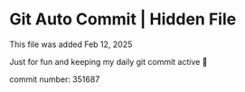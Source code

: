 # Git Auto Commit | Hidden File

This file was added Feb 12, 2025

Just for fun and keeping my daily git commit active 🤪

commit number: 351687
